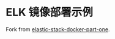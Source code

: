# ELK 镜像部署示例

Fork from [elastic-stack-docker-part-one](https://github.com/elkninja/elastic-stack-docker-part-one).
